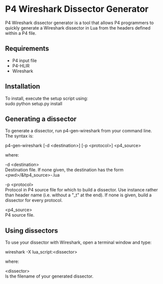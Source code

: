 # P4 Wireshark Dissector Generator
P4 Wireshark dissector generator is a tool that allows P4 programmers to
quickly generate a Wireshark dissector in Lua from the headers defined within a P4 file.

## Requirements

* P4 input file
* P4-HLIR
* Wireshark

## Installation
To install, execute the setup script using:   
sudo python setup.py install

## Generating a dissector
To generate a dissector, run p4-gen-wireshark from your command line. The syntax is:

p4-gen-wireshark [-d &lt;destination>] [-p &lt;protocol>] &lt;p4_source>

where:  

-d &lt;destination>  
Destination file. If none given, the destination has the form &lt;pwd>/&ltp4_source>-<protocol>.lua

-p &lt;protocol>  
Protocol in P4 source file for which to build a
dissector. Use instance rather than header name
(i.e. without a "_t" at the end). If none is
given, build a dissector for every protocol.

&lt;p4_source>  
P4 source file.

## Using dissectors
To use your dissector with Wireshark, open a terminal window and type:

wireshark -X lua_script:&lt;dissector>

where:

&lt;dissector>  
Is the filename of your generated dissector.
